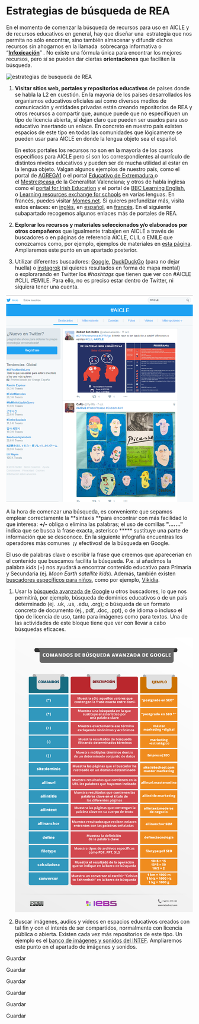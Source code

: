 # Estrategias de búsqueda de REA

En el momento de comenzar la búsqueda de recursos para uso en AICLE y de recursos educativos en general, hay que diseñar una  estrategia que nos permita no sólo encontrar, sino también almacenar y difundir dichos recursos sin ahogarnos en la llamada  sobrecarga informativa o “[**Infoxicación**](https://es.wikipedia.org/wiki/Sobrecarga_informativa)” . No existe una fórmula única para encontrar los mejores recursos, pero sí se pueden dar ciertas **orientaciones** que faciliten la búsqueda.


![estrategias de busqueda de REA](img/AVOIDING_INFOXICATION.png "Avoiding infoxication")


1.  **Visitar sitios web, portales y repositorios educativos** de países donde se habla la L2 en cuestión. En la mayoría de los países desarrollados los organismos educativos oficiales así como diversos medios de comunicación y entidades privadas están creando repositorios de REA y otros recursos a compartir que, aunque puede que no especifiquen un tipo de licencia abierta, sí dejan claro que pueden ser usados para uso educativo insertando un enlace. En concreto en nuestro país existen espacios de este tipo en todas las comunidades que lógicamente se pueden usar para AICLE en donde la lengua objeto sea el español.   
      
    En estos portales los recursos no son en la mayoría de los casos específicos para AICLE pero sí son los correspondientes al currículo de distintos niveles educativos y pueden ser de mucha utilidad al estar en la lengua objeto. Valgan algunos ejemplos de nuestro país, como el portal de [AGREGA1](http://agrega.educacion.es/visualizadorcontenidos2/Portada/Portada.do;jsessionid=10A682EE35AD8F0D7BCF36BDDFEB4D85 "Portal de AGREGA") o el portal [Educativo de Extremadura ](http://conteni2.educarex.es/ "Portal educativo de Extremadura")o el [Mestre@casa ](http://mestreacasa.gva.es/web/guest/inicio "Mestre a casa: Generalitat Valenciana")de la Generalitat Valenciana; y otros de habla inglesa como el [portal for Irish Education](https://www.scoilnet.ie/) y el portal de [BBC Learning English](http://www.bbc.co.uk/learningenglish/english/), o [Learning resources exchange for schools](http://lreforschools.eun.org/web/guest "Learning resources exchange for schools") en varias lenguas. En francés, puedes visitar [Momes.net](http://www.momes.net/education/introduction.html "Momet.net"). Si quieres profundizar más, visita estos enlaces: en [inglés](http://www.isabelperez.com/clil/clicl_m_5.htm#eng "Listado de portales educativos en inglés"), en [español](http://isabelperez.com/edulinks.htm#spanish "Portales educativos en español"), en [francés](http://www.isabelperez.com/clil/clicl_m_5.htm#french "Portales educativos en francés"). En el siguiente subapartado recogemos algunos enlaces más de portales de REA.
2.  **Explorar los recursos y materiales seleccionados y/o elaborados por otros compañeros** que igualmente trabajen en AICLE a través de buscadores o en páginas de referencia AICLE, CLIL o EMILE que conozcamos como, por ejemplo, ejemplos de materiales en [esta página](http://isabelperez.com/clil/clicl_m_6.htm "Página de enlaces a Materiales CLIL/AICLE de Isabel Pérez"). Ampliaremos este punto en un apartado posterior.
3.  Utilizar diferentes buscadores: [Google](http://www.google.es), [DuckDuckGo](https://duckduckgo.com/) (para no dejar huella) o [instagrok](https://www.instagrok.com/) (si quieres resultados en forma de mapa mental) o explorarando en Twitter los #_hashtags_ que tienen que ver con #AICLE #CLIL #EMILE. Para ello, no es preciso estar dentro de Twitter, ni siquiera tener una cuenta.

  

![Estrategias de búsqueda de REA](img/Imagen_AICLE.PNG "búsqueda twitter")


A la hora de comenzar una búsqueda, es conveniente que sepamos emplear correctamente la **sintaxis **para encontrar con más facilidad lo que interesa: **+/-** obliga o elimina las palabras; el uso de comillas **"......."** indica que se busca la frase exacta, asterisco ***** sustituye una parte de información que se desconoce. En la siguiente infografía encuentras los operadores más comunes  ¡y efectivos! de la búsqueda en Google.

El uso de palabras clave o escribir la frase que creemos que aparecerían en el contenido que buscamos facilita la búsqueda. P.e. si añadimos la palabra _kids_ (+) nos ayudará a encontrar contenido educativo para Primaria y Secundaria (ej. _Moon Earth satellite kids_). Además, también existen [buscadores específicos para niños](https://www.commonsensemedia.org/lists/kid-safe-browsers-and-search-sites), como por ejemplo, [Vikidia](https://es.vikidia.org/wiki/Vikidia:Portada).

1.  Usar la [búsqueda avanzada de Google](http://www.google.es/advanced_search?hl=es) u otros buscadores, lo que nos permitirá, por ejemplo, búsqueda de dominios educativos o de un país determinado (ej. .uk, .us, .edu, .org); o búsqueda de un formato concreto de documento (ej., pdf, .doc, .ppt), o de idioma o incluso el tipo de licencia de uso, tanto para imágenes como para textos. Una de las actividades de este bloque tiene que ver con llevar a cabo búsquedas eficaces. 
    

    ![REA AICLE bloque 2 busqueda avanzada](img/infografia_bloque_2_p4.png "comandos de búsqueda de google")

    
2.  Buscar imágenes, audios y vídeos en espacios educativos creados con tal fin y con el interés de ser compartidos, normalmente con licencia pública o abierta. Existen cada vez más repositorios de este tipo. Un ejemplo es el [banco de imágenes y sonidos del INTEF](http://www.ite.educacion.es/en/mediateca "banco de imágenes y sonidos del INTEF"). Ampliaremos este punto en el apartado de imágenes y sonidos.

Guardar

Guardar

Guardar

Guardar

Guardar

Guardar